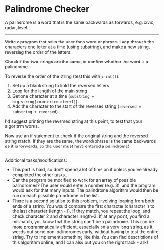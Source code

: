 # Palindrome Checker
A palindrome is a word that is the same backwards as forwards, e.g. civic, radar, level.

---

Write a program that asks the user for a word or phrase. Loop through the characters one letter at a time (using substring), and make a new string, reversing the order of the letters.

Check if the two strings are the same, to confirm whether the word is a palindrome.

To reverse the order of the string (test this with `print()`):

1. Set up a blank string to hold the reversed letters
2. Loop for the length of the main string
3. Get one character at a time (`substring = big_string[counter:counter+1]`)
4. Add the character to the start of the reversed string (`reversed = substring + reversed`)

I'd suggest printing the reversed string at this point, to test that your algorithm works.

Now use an if statement to check if the original string and the reversed string match. If they are the same, the word/phrase is the same backwards as it is forwards, so the user must have entered a palindrome!

---
Additional tasks/modifications:
* This part is hard, so don't spend a lot of time on it unless you've already completed the other tasks...
* Can the program be modified to work for an array of possible palindromes? The user would enter a number (e.g. 3), and the program would ask for that many inputs. The palindrome algorithm would then be run on each possible palindrome in the list.
* There is a second solution to this problem, involving looping from both ends of a string. You would compare the first character (character i) to the last character (length - i). If they match, you repeat the loop, and check character 2 and character length-2. If, at any point, you find a mismatch, you know that the string can't be a palindrome. This can be more programmatically efficient, especially on a very long string, as it weeds out some non-palindromes early, without having to test the entire string. Try to implement something like this. You can find descriptions of this algorithm online, and I can also put you on the right track - ask!
